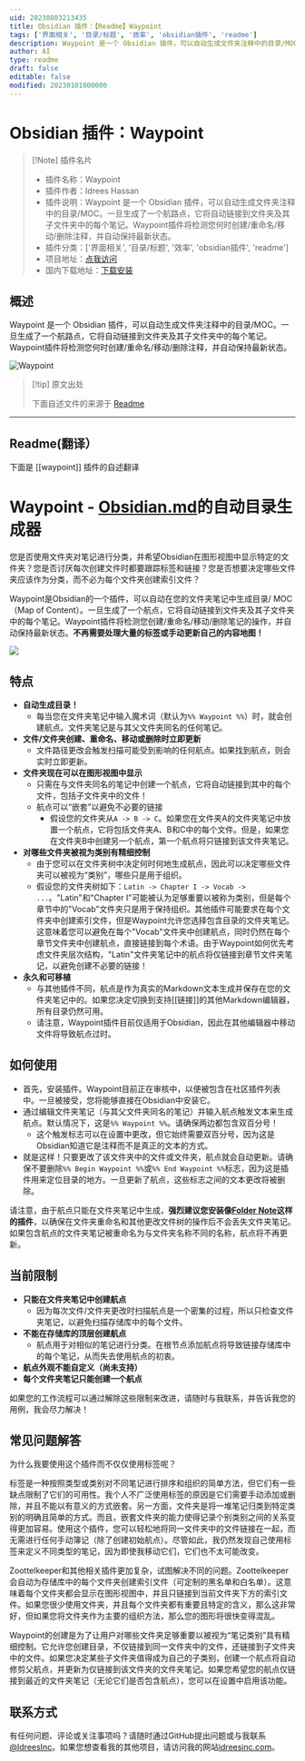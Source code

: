 ```yaml
---
uid: 20230803213435
title: Obsidian 插件：【Readme】Waypoint
tags: ['界面相关', '目录/标题', '效率', 'obsidian插件', 'readme']
description: Waypoint 是一个 Obsidian 插件，可以自动生成文件夹注释中的目录/MOC。一旦生成了一个航路点，它将自动链接到文件夹及其子文件夹中的每个笔记。Waypoint插件将检测您何时创建/重命名/移动/删除注释，并自动保持最新状态。
author: AI
type: readme
draft: false
editable: false
modified: 20230101000000
---
```


# Obsidian 插件：Waypoint

> [!Note] 插件名片
> - 插件名称：Waypoint
> - 插件作者：Idrees Hassan
> - 插件说明：Waypoint 是一个 Obsidian 插件，可以自动生成文件夹注释中的目录/MOC。一旦生成了一个航路点，它将自动链接到文件夹及其子文件夹中的每个笔记。Waypoint插件将检测您何时创建/重命名/移动/删除注释，并自动保持最新状态。
> - 插件分类：['界面相关', '目录/标题', '效率', 'obsidian插件', 'readme']
> - 项目地址：[点我访问](https://github.com/IdreesInc/Waypoint)
> - 国内下载地址：[下载安装](https://pkmer.cn/products/plugin/pluginMarket/?waypoint)

## 概述

Waypoint 是一个 Obsidian 插件，可以自动生成文件夹注释中的目录/MOC。一旦生成了一个航路点，它将自动链接到文件夹及其子文件夹中的每个笔记。Waypoint插件将检测您何时创建/重命名/移动/删除注释，并自动保持最新状态。

![Waypoint](https://cdn.pkmer.cn/covers/waypoint.png!pkmer)

> [!tip] 原文出处
> 
>下面自述文件的来源于 [Readme](https://ghproxy.net/https://raw.githubusercontent.com/IdreesInc/Waypoint/master/README.md)
> 

---

## Readme(翻译）

下面是 [[waypoint]] 插件的自述翻译



# Waypoint - [Obsidian.md](https://obsidian.md/)的自动目录生成器

您是否使用文件夹对笔记进行分类，并希望Obsidian在图形视图中显示特定的文件夹？您是否讨厌每次创建文件时都要跟踪标签和链接？您是否想要决定哪些文件夹应该作为分类，而不必为每个文件夹创建索引文件？

Waypoint是Obsidian的一个插件，可以自动在您的文件夹笔记中生成目录/ MOC（Map of Content）。一旦生成了一个航点，它将自动链接到文件夹及其子文件夹中的每个笔记。Waypoint插件将检测您创建/重命名/移动/删除笔记的操作，并自动保持最新状态。**不再需要处理大量的标签或手动更新自己的内容地图！**

![](images/Preview-03-30-22.gif)

## 特点

- **自动生成目录！**
	- 每当您在文件夹笔记中输入魔术词（默认为`%% Waypoint %%`）时，就会创建航点。文件夹笔记是与其父文件夹同名的任何笔记。
- **文件/文件夹创建、重命名、移动或删除时立即更新**
	- 文件路径更改会触发扫描可能受到影响的任何航点。如果找到航点，则会实时立即更新。
- **文件夹现在可以在图形视图中显示**
	- 只需在与文件夹同名的笔记中创建一个航点，它将自动链接到其中的每个文件，包括子文件夹中的文件！
	- 航点可以“嵌套”以避免不必要的链接
		- 假设您的文件夹从`A -> B -> C`。如果您在文件夹A的文件夹笔记中放置一个航点，它将包括文件夹A、B和C中的每个文件。但是，如果您在文件夹B中创建另一个航点，第一个航点将只链接到该文件夹笔记。
- **对哪些文件夹被视为类别有精细控制**
	- 由于您可以在文件夹树中决定何时何地生成航点，因此可以决定哪些文件夹可以被视为“类别”，哪些只是用于组织。
	- 假设您的文件夹树如下：`Latin -> Chapter I -> Vocab -> ...`。"Latin"和"Chapter I"可能被认为足够重要以被称为类别，但是每个章节中的"Vocab"文件夹只是用于保持组织。其他插件可能要求在每个文件夹中创建索引文件，但是Waypoint允许您选择包含目录的文件夹笔记。这意味着您可以避免在每个"Vocab"文件夹中创建航点，同时仍然在每个章节文件夹中创建航点，直接链接到每个术语。由于Waypoint如何优先考虑文件夹层次结构，"Latin"文件夹笔记中的航点将仅链接到章节文件夹笔记，以避免创建不必要的链接！
- **永久和可移植**
	- 与其他插件不同，航点是作为真实的Markdown文本生成并保存在您的文件夹笔记中的。如果您决定切换到支持[[链接]]的其他Markdown编辑器，所有目录仍然可用。
	- 请注意，Waypoint插件目前仅适用于Obsidian，因此在其他编辑器中移动文件将导致航点过时。

## 如何使用

- 首先，安装插件。Waypoint目前正在审核中，以便被包含在社区插件列表中。一旦被接受，您将能够直接在Obsidian中安装它。
- 通过编辑文件夹笔记（与其父文件夹同名的笔记）并输入航点触发文本来生成航点。默认情况下，这是`%% Waypoint %%`。请确保两边都包含双百分号！
	- 这个触发标志可以在设置中更改，但它始终需要双百分号，因为这是Obsidian知道它是注释而不是真正的文本的方式。
- 就是这样！只要更改了该文件夹中的文件或文件夹，航点就会自动更新。请确保不要删除`%% Begin Waypoint %%`或`%% End Waypoint %%`标志，因为这是插件用来定位目录的地方。一旦更新了航点，这些标志之间的文本更改将被删除。

请注意，由于航点只能在文件夹笔记中生成，**强烈建议您安装像[Folder Note](https://github.com/xpgo/obsidian-folder-note-plugin)这样的插件**，以确保在文件夹重命名和其他更改文件树的操作后不会丢失文件夹笔记。如果包含航点的文件夹笔记被重命名为与文件夹名称不同的名称，航点将不再更新。

## 当前限制

- **只能在文件夹笔记中创建航点**
	- 因为每次文件/文件夹更改时扫描航点是一个密集的过程，所以只检查文件夹笔记，以避免扫描存储库中的每个文件。
- **不能在存储库的顶层创建航点**
	- 航点用于对相似的笔记进行分类。在根节点添加航点将导致链接存储库中的每个笔记，从而失去使用航点的初衷。
- **航点外观不能自定义（尚未支持）**
- **每个文件夹笔记只能创建一个航点**

如果您的工作流程可以通过解除这些限制来改进，请随时与我联系，并告诉我您的用例，我会尽力解决！

## 常见问题解答

为什么我要使用这个插件而不仅仅使用标签呢？

标签是一种按照类型或类别对不同笔记进行排序和组织的简单方法，但它们有一些缺点限制了它们的可用性。我个人不广泛使用标签的原因是它们需要手动添加或删除，并且不能以有意义的方式嵌套。另一方面，文件夹是将一堆笔记归类到特定类别的明确且简单的方式。而且，嵌套文件夹的能力使得记录个别类别之间的关系变得更加容易。使用这个插件，您可以轻松地将同一文件夹中的文件链接在一起，而无需进行任何手动簿记（除了创建初始航点）。尽管如此，我仍然发现自己使用标签来定义不同类型的笔记，因为即使我移动它们，它们也不太可能改变。

Zoottelkeeper和其他相关插件更加复杂，试图解决不同的问题。Zoottelkeeper会自动为存储库中的每个文件夹创建索引文件（可定制的黑名单和白名单）。这意味着每个文件夹都会显示在图形视图中，并且只链接到当前文件夹下方的索引文件。如果您很少使用文件夹，并且每个文件夹都有重要且特定的含义，那么这非常好，但如果您将文件夹作为主要的组织方法，那么您的图形将很快变得混乱。

Waypoint的创建是为了让用户对哪些文件夹足够重要以被视为“笔记类别”具有精细控制。它允许您创建目录，不仅链接到同一文件夹中的文件，还链接到子文件夹中的文件。如果您决定某些子文件夹值得成为自己的子类别，创建一个航点将自动修剪父航点，并更新为仅链接到该文件夹的文件夹笔记。如果您希望您的航点仅链接到最近的文件夹笔记（无论它们是否包含航点），您可以在设置中启用该功能。

## 联系方式

有任何问题、评论或关注事项吗？请随时通过GitHub提出问题或与我联系[@IdreesInc](https://twitter.com/IdreesInc)。如果您想查看我的其他项目，请访问我的网站[idreesinc.com](https://idreesinc.com/)。



